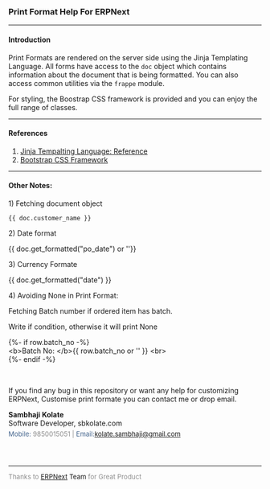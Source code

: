 <div id=":1b3" class="ii gt m14b3b1af6261bdc3 adP adO"><div id=":1b4" class="a3s" style="overflow: hidden;"><div dir="ltr"><div class="adM"><br></div><h3>Print Format Help For ERPNext<br></h3>
<hr>
<h4>Introduction</h4>
<p>Print Formats are rendered on the server side using the Jinja Templating Language. All forms have access to the <code>doc</code> object which contains information about the document that is being formatted. You can also access common utilities via the <code>frappe</code> module.</p>
<p>For styling, the Boostrap CSS framework is provided and you can enjoy the full range of classes.</p>
<hr>
<h4>References</h4>
<ol><li><a href="http://jinja.pocoo.org/docs/templates/" target="_blank">Jinja Tempalting Language: Reference</a></li><li><a href="http://getbootstrap.com" target="_blank">Bootstrap CSS Framework</a></li></ol>
<hr><h4>Other Notes:</h4><p>1) Fetching document object</p><pre><code>{{ doc.customer_name }}</code></pre><p>2) Date format</p><p>{{ doc.get_formatted("po_date") or ''}}<br></p><p>3) Currency Formate <br></p><p>{{ doc.get_formatted("date") }}</p><p>4) Avoiding None in Print Format:<br></p><p>Fetching Batch number if ordered item has batch. <br></p><p>Write if condition, otherwise it will print None<br></p><p>{%- if row.batch_no -%}<br>&lt;b&gt;Batch No: &lt;/b&gt;{{ row.batch_no or '' }} &lt;br&gt;<br>{%- endif -%}<br></p><p><br></p><p>If
 you find any bug in this repository or want any help for customizing 
ERPNext, Customise print formate you can contact me or drop email.</p><div> <b>Sambhaji Kolate</b><br> <span>Software Developer</span>, <span>sbkolate.com</span> </div><div style="color:rgb(141,141,141);font-size:13px;padding:5px 0px"> <span style="display:inline-block"><span style="color:rgb(69,102,142)">Mobile: </span><a href="tel:9850015051" style="color:rgb(141,141,141);text-decoration:none" target="_blank">9850015051</a></span>  | <span style="display:inline-block"><span style="color:rgb(69,102,142)">Email:</span><a href="mailto:kolate.sambhaji@gmail.com" target="_blank">kolate.sambhaji@gmail.<wbr>com</a></span><br><br></div><div style="color:rgb(141,141,141);font-size:13px;padding:5px 0px"><br>
<hr>Thanks to <a href="http://erpnext.com/" target="_blank">ERPNext</a><a> Team</a> for Great Product</div><div class="yj6qo"></div><div class="adL" style="color:rgb(141,141,141);font-size:13px;padding:5px 0px"><br><br><br><br></div></div><div class="adL">
</div></div></div>
